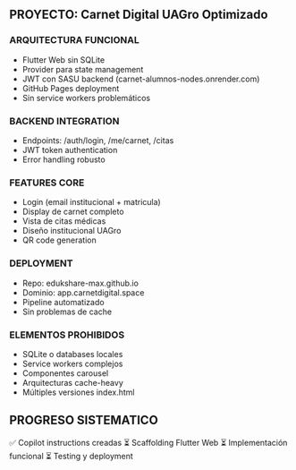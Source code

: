 <!-- CARNET DIGITAL UAGRO - FUNCIONAL SIN SQLITE -->

## PROYECTO: Carnet Digital UAGro Optimizado

### ARQUITECTURA FUNCIONAL
- Flutter Web sin SQLite 
- Provider para state management
- JWT con SASU backend (carnet-alumnos-nodes.onrender.com)
- GitHub Pages deployment
- Sin service workers problemáticos

### BACKEND INTEGRATION  
- Endpoints: /auth/login, /me/carnet, /citas
- JWT token authentication
- Error handling robusto

### FEATURES CORE
- Login (email institucional + matricula)
- Display de carnet completo
- Vista de citas médicas
- Diseño institucional UAGro
- QR code generation

### DEPLOYMENT
- Repo: edukshare-max.github.io  
- Dominio: app.carnetdigital.space
- Pipeline automatizado
- Sin problemas de cache

### ELEMENTOS PROHIBIDOS
- SQLite o databases locales
- Service workers complejos  
- Componentes carousel
- Arquitecturas cache-heavy
- Múltiples versiones index.html

## PROGRESO SISTEMATICO
✅ Copilot instructions creadas
⏳ Scaffolding Flutter Web
⏳ Implementación funcional
⏳ Testing y deployment